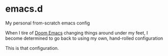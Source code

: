 # emacs.d
My personal from-scratch emacs config

When I tire of [Doom Emacs](https://github.com/hlissner/doom-emacs) changing things around under my feet, 
I become determined to go back to using my own, hand-rolled configuration

This is that configuration.

